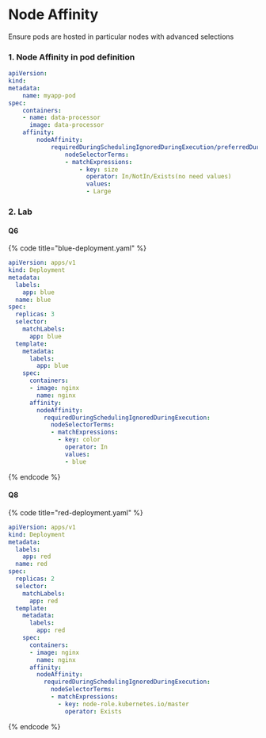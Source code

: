 # Node Affinity

Ensure pods are hosted in particular nodes with advanced selections

### 1. Node Affinity in pod definition

```yaml
apiVersion: 
kind:
metadata:
    name: myapp-pod
spec:
    containers:
    - name: data-processor
      image: data-processor
    affinity:
        nodeAffinity:
            requiredDuringSchedulingIgnoredDuringExecution/preferredDuringSchedulingIgnoredDuringExecution:
                nodeSelectorTerms:
                - matchExpressions:
                    - key: size
                      operator: In/NotIn/Exists(no need values)
                      values:
                      - Large
```

### 2. Lab

#### Q6

{% code title="blue-deployment.yaml" %}
```yaml
apiVersion: apps/v1
kind: Deployment
metadata:
  labels:
    app: blue
  name: blue
spec:
  replicas: 3
  selector:
    matchLabels:
      app: blue
  template:
    metadata:
      labels:
        app: blue
    spec:
      containers:
      - image: nginx
        name: nginx
      affinity:
        nodeAffinity:
          requiredDuringSchedulingIgnoredDuringExecution:
            nodeSelectorTerms:
            - matchExpressions:
              - key: color
                operator: In
                values:
                - blue
```
{% endcode %}

#### Q8

{% code title="red-deployment.yaml" %}
```yaml
apiVersion: apps/v1
kind: Deployment
metadata:
  labels:
    app: red
  name: red
spec:
  replicas: 2
  selector:
    matchLabels:
      app: red
  template:
    metadata:
      labels:
        app: red
    spec:
      containers:
      - image: nginx
        name: nginx
      affinity:
        nodeAffinity:
          requiredDuringSchedulingIgnoredDuringExecution:
            nodeSelectorTerms:
            - matchExpressions:
              - key: node-role.kubernetes.io/master
                operator: Exists
```
{% endcode %}

